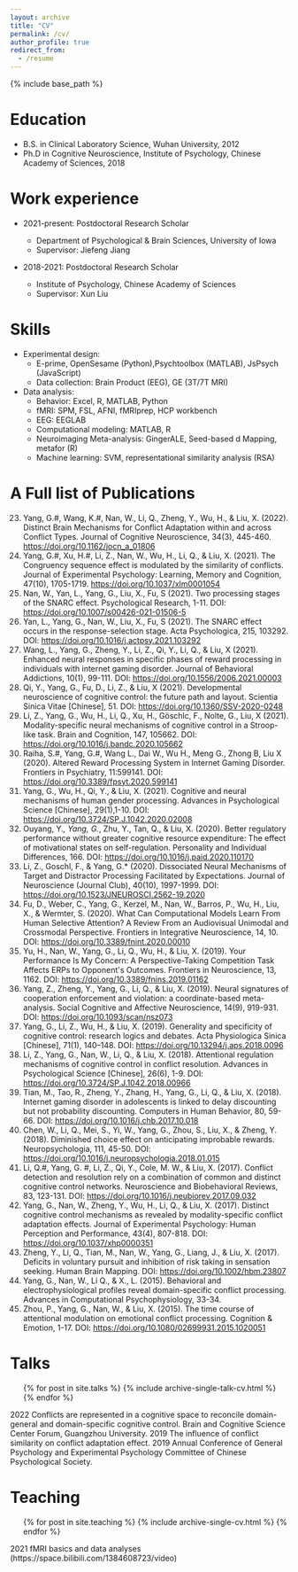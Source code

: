 ```yaml
---
layout: archive
title: "CV"
permalink: /cv/
author_profile: true
redirect_from:
  - /resume
---
```


{% include base_path %}

Education
======
* B.S. in Clinical Laboratory Science, Wuhan University, 2012
* Ph.D in Cognitive Neuroscience, Institute of Psychology, Chinese Academy of Sciences, 2018

Work experience
======
* 2021-present: Postdoctoral Research Scholar
  * Department of Psychological & Brain Sciences, University of Iowa
  * Supervisor: Jiefeng Jiang
  
* 2018-2021: Postdoctoral Research Scholar
  * Institute of Psychology, Chinese Academy of Sciences
  * Supervisor: Xun Liu
  
Skills
======
* Experimental design:
  * E-prime, OpenSesame (Python),Psychtoolbox (MATLAB), JsPsych (JavaScript)
  * Data collection: Brain Product (EEG), GE (3T/7T MRI)
* Data analysis:
  * Behavior: Excel, R, MATLAB, Python
  * fMRI: SPM, FSL, AFNI, fMRIprep, HCP workbench
  * EEG: EEGLAB
  * Computational modeling: MATLAB, R
  * Neuroimaging Meta-analysis: GingerALE, Seed-based d Mapping, metafor (R)
  * Machine learning: SVM, representational similarity analysis (RSA)

A Full list of Publications
======
  <!-- <ul>{% for post in site.publications %}
    {% include archive-single-cv.html %}
  {% endfor %}</ul> -->
  
23. Yang, G.#, Wang, K.#, Nan, W., Li, Q., Zheng, Y., Wu, H., & Liu, X. (2022). Distinct Brain Mechanisms for Conflict Adaptation within and across Conflict Types. Journal of Cognitive Neuroscience, 34(3), 445-460. https://doi.org/10.1162/jocn_a_01806
22. Yang, G.#, Xu, H.#, Li, Z., Nan, W., Wu, H., Li, Q., & Liu, X. (2021). The Congruency sequence effect is modulated by the similarity of conflicts. Journal of Experimental Psychology: Learning, Memory and Cognition, 47(10), 1705-1719. https://doi.org/10.1037/xlm0001054
21. Nan, W., Yan, L., Yang, G., Liu, X., Fu, S (2021). Two processing stages of the SNARC effect. Psychological Research, 1-11. DOI: https://doi.org/10.1007/s00426-021-01506-5
20. Yan, L., Yang, G., Nan, W., Liu, X., Fu, S (2021). The SNARC effect occurs in the response-selection stage. Acta Psychologica, 215, 103292. DOI: https://doi.org/10.1016/j.actpsy.2021.103292
19. Wang, L., Yang, G., Zheng, Y., Li, Z., Qi, Y., Li, Q., & Liu, X (2021). Enhanced neural responses in specific phases of reward processing in individuals with internet gaming disorder. Journal of Behavioral Addictions, 10(1), 99-111. DOI: https://doi.org/10.1556/2006.2021.00003
18. Qi, Y., Yang, G., Fu, D., Li, Z., & Liu, X (2021). Developmental neuroscience of cognitive control: the future path and layout. Scientia Sinica Vitae [Chinese], 51. DOI: https://doi.org/10.1360/SSV-2020-0248
17. Li, Z., Yang, G., Wu, H., Li, Q., Xu, H., Göschlc, F., Nolte, G., Liu, X (2021). Modality-specific neural mechanisms of cognitive control in a Stroop-like task. Brain and Cognition, 147, 105662. DOI: https://doi.org/10.1016/j.bandc.2020.105662
16. Raiha, S.#, Yang, G.#, Wang L., Dai W., Wu H., Meng G., Zhong B, Liu X (2020). Altered Reward Processing System in Internet Gaming Disorder. Frontiers in Psychiatry, 11:599141. DOI: https://doi.org/10.3389/fpsyt.2020.599141
15. Yang, G., Wu, H., Qi, Y., & Liu, X. (2021). Cognitive and neural mechanisms of human gender processing. Advances in Psychological Science [Chinese], 29(1),1-10. DOI: https://doi.org/10.3724/SP.J.1042.2020.02008
14. Ouyang, Y.*, Yang, G.*, Zhu, Y., Tan, Q., & Liu, X. (2020). Better regulatory performance without greater cognitive resource expenditure: The effect of motivational states on self-regulation. Personality and Individual Differences, 166. DOI: https://doi.org/10.1016/j.paid.2020.110170
13. Li, Z., Goschl, F., & Yang, G.* (2020). Dissociated Neural Mechanisms of Target and Distractor Processing Facilitated by Expectations. Journal of Neuroscience (Journal Club), 40(10), 1997-1999. DOI: https://doi.org/10.1523/JNEUROSCI.2562-19.2020
12. Fu, D., Weber, C., Yang, G., Kerzel, M., Nan, W., Barros, P., Wu, H., Liu, X., & Wermter, S. (2020). What Can Computational Models Learn From Human Selective Attention? A Review From an Audiovisual Unimodal and Crossmodal Perspective. Frontiers in Integrative Neuroscience, 14, 10. DOI: https://doi.org/10.3389/fnint.2020.00010
11. Yu, H., Nan, W., Yang, G., Li, Q., Wu, H., & Liu, X. (2019). Your Performance Is My Concern: A Perspective-Taking Competition Task Affects ERPs to Opponent's Outcomes. Frontiers in Neuroscience, 13, 1162. DOI: https://doi.org/10.3389/fnins.2019.01162
10. Yang, Z., Zheng, Y., Yang, G., Li, Q., & Liu, X. (2019). Neural signatures of cooperation enforcement and violation: a coordinate-based meta-analysis. Social Cognitive and Affective Neuroscience, 14(9), 919-931. DOI: https://doi.org/10.1093/scan/nsz073
9. Yang, G., Li, Z., Wu, H., & Liu, X. (2019). Generality and specificity of cognitive control: research logics and debates. Acta Physiologica Sinica [Chinese], 71(1), 140–148. DOI: https://doi.org/10.13294/j.aps.2018.0096
8. Li, Z., Yang, G., Nan, W., Li, Q., & Liu, X. (2018). Attentional regulation mechanisms of cognitive control in conflict resolution. Advances in Psychological Science [Chinese], 26(6), 1-9. DOI: https://doi.org/10.3724/SP.J.1042.2018.00966
7. Tian, M., Tao, R., Zheng, Y., Zhang, H., Yang, G., Li, Q., & Liu, X. (2018). Internet gaming disorder in adolescents is linked to delay discounting but not probability discounting. Computers in Human Behavior, 80, 59-66. DOI: https://doi.org/10.1016/j.chb.2017.10.018
6. Chen, W., Li, Q., Mei, S., Yi, W., Yang, G., Zhou, S., Liu, X., & Zheng, Y. (2018). Diminished choice effect on anticipating improbable rewards. Neuropsychologia, 111, 45-50. DOI: https://doi.org/10.1016/j.neuropsychologia.2018.01.015
5. Li, Q.#, Yang, G. #, Li, Z., Qi, Y., Cole, M. W., & Liu, X. (2017). Conflict detection and resolution rely on a combination of common and distinct cognitive control networks. Neuroscience and Biobehavioral Reviews, 83, 123-131. DOI: https://doi.org/10.1016/j.neubiorev.2017.09.032
4. Yang, G., Nan, W., Zheng, Y., Wu, H., Li, Q., & Liu, X. (2017). Distinct cognitive control mechanisms as revealed by modality-specific conflict adaptation effects. Journal of Experimental Psychology: Human Perception and Performance, 43(4), 807-818. DOI: https://doi.org/10.1037/xhp0000351
3. Zheng, Y., Li, Q., Tian, M., Nan, W., Yang, G., Liang, J., & Liu, X. (2017). Deficits in voluntary pursuit and inhibition of risk taking in sensation seeking. Human Brain Mapping. DOI: https://doi.org/10.1002/hbm.23807
2. Yang, G., Nan, W., Li Q., & X., L. (2015). Behavioral and electrophysiological profiles reveal domain-specific conflict processing. Advances in Computational Psychophysiology, 33-34.
1. Zhou, P., Yang, G., Nan, W., & Liu, X. (2015). The time course of attentional modulation on emotional conflict processing. Cognition & Emotion, 1-17. DOI: https://doi.org/10.1080/02699931.2015.1020051
  
Talks
======
<ul>{% for post in site.talks %}
  {% include archive-single-talk-cv.html %}
  {% endfor %}</ul>
  2022	Conflicts are represented in a cognitive space to reconcile domain-general and domain-specific cognitive control. Brain and Cognitive Science Center Forum, Guangzhou University.
  2019	The influence of conflict similarity on conflict adaptation effect. 2019 Annual Conference of General Psychology and Experimental Psychology Committee of Chinese Psychological Society.
  
Teaching
======
<ul>{% for post in site.teaching %}
    {% include archive-single-cv.html %}
  {% endfor %}</ul>
  2021		fMRI basics and data analyses (https://space.bilibili.com/1384608723/video)